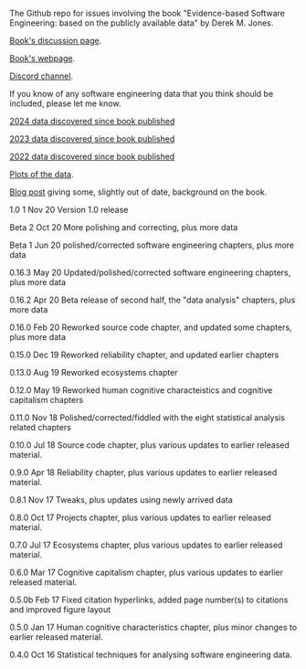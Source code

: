 
The Github repo for issues involving the book "Evidence-based Software Engineering: based on the publicly available data" by Derek M. Jones.

[Book's discussion page](https://github.com/Derek-Jones/ESEUR-book/discussions).

[Book's webpage](http://www.knosof.co.uk/ESEUR/index.html).

[Discord channel](https://discord.gg/gsb9KgCBps).

If you know of any software engineering data that you think should be included, please let me know.

[2024 data discovered since book published](https://shape-of-code.com/2024/12/29/my-2024-in-software-engineering/)

[2023 data discovered since book published](https://shape-of-code.com/2023/11/05/evidence-based-software-engineering-book-the-last-year/)

[2022 data discovered since book published](https://shape-of-code.com/2022/11/06/evidence-based-software-engineering-book-two-years-later/)

[Plots of the data](http://www.knosof.co.uk/ESEUR/figures/index.html).

[Blog post](http://shape-of-code.coding-guidelines.com/2012/06/22/background-to-my-book-project-empirical-software-engineering-with-r/) giving some, slightly out of date, background on the book.

1.0  1 Nov 20 Version 1.0 release

Beta 2 Oct 20 More polishing and correcting, plus more data

Beta 1 Jun 20 polished/corrected software engineering chapters, plus more data

0.16.3 May 20 Updated/polished/corrected software engineering chapters, plus more data

0.16.2 Apr 20 Beta release of second half, the "data analysis" chapters, plus more data

0.16.0 Feb 20 Reworked source code chapter, and updated some chapters, plus more data

0.15.0 Dec 19 Reworked reliability chapter, and updated earlier chapters

0.13.0 Aug 19 Reworked ecosystems chapter

0.12.0 May 19 Reworked human cognitive characteistics and cognitive capitalism chapters

0.11.0 Nov 18 Polished/corrected/fiddled with the eight statistical analysis related chapters

0.10.0 Jul 18 Source code chapter, plus various updates to earlier released material.

0.9.0  Apr 18 Reliability chapter, plus various updates to earlier released material.

0.8.1  Nov 17 Tweaks, plus updates using newly arrived data

0.8.0  Oct 17 Projects chapter, plus various updates to earlier released material.

0.7.0  Jul 17 Ecosystems chapter, plus various updates to earlier released material.

0.6.0  Mar 17 Cognitive capitalism chapter, plus various updates to earlier released material.

0.5.0b Feb 17 Fixed citation hyperlinks, added page number(s) to citations and improved figure layout

0.5.0  Jan 17 Human cognitive characteristics chapter, plus minor changes to earlier released material.

0.4.0  Oct 16 Statistical techniques for analysing software engineering data.

